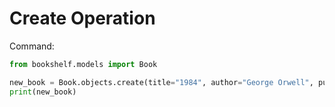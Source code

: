 # Create Operation

Command:
```python
from bookshelf.models import Book

new_book = Book.objects.create(title="1984", author="George Orwell", publication_year=1949)
print(new_book)